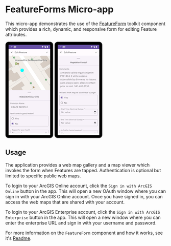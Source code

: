 # FeatureForms Micro-app

This micro-app demonstrates the use of the [FeatureForm](../../toolkit/featureforms/README.md) toolkit component which provides a rich, dynamic, and responsive form
for editing Feature attributes.

![Screenshot](screenshot2.png) ![Screenshot](screenshot3.png)

## Usage

The application provides a web map gallery and a map viewer which invokes the form when Features are tapped.
Authentication is optional but limited to specific public web maps.

To login to your ArcGIS Online account, click the `Sign in with ArcGIS Online` button in the app. This will open a new OAuth window where you can sign in with your ArcGIS Online account. 
Once you have signed in, you can access the web maps that are shared with your account.

To login to your ArcGIS Enterprise account, click the `Sign in with ArcGIS Enterprise` button in the app. This will open a new window where you can enter the enterprise URL and sign in with your username and password.

For more information on the `FeatureForm` component and how it works, see it's [Readme](../../toolkit/featureforms/README.md).
